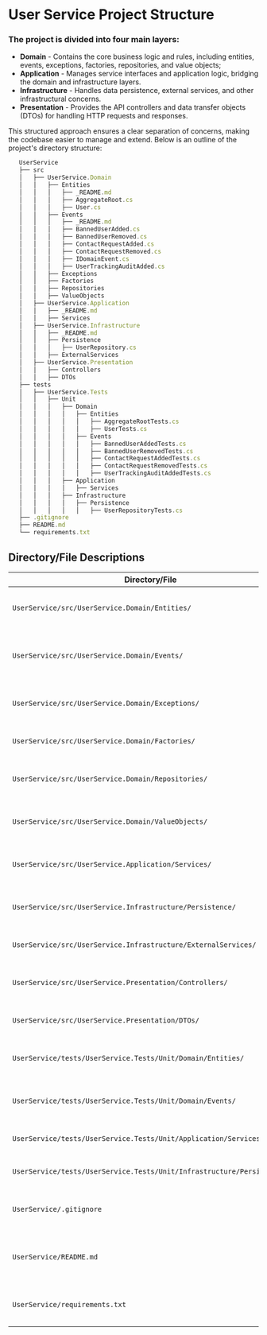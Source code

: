 # User Service Project Structure 

### The project is divided into four main layers:

* **Domain** - Contains the core business logic and rules, including entities, events, exceptions, factories, repositories, and value objects;
* **Application** - Manages service interfaces and application logic, bridging the domain and infrastructure layers.
* **Infrastructure** - Handles data persistence, external services, and other infrastructural concerns.
* **Presentation** - Provides the API controllers and data transfer objects (DTOs) for handling HTTP requests and responses.

This structured approach ensures a clear separation of concerns, making the codebase easier to manage and extend. Below is an outline of the project's directory structure:

   ```js
      UserService
      ├── src
      │   ├── UserService.Domain
      │   │   ├── Entities
      │   │   │   ├── _README.md
      │   │   │   ├── AggregateRoot.cs
      │   │   │   ├── User.cs
      │   │   ├── Events
      │   │   │   ├── _README.md
      │   │   │   ├── BannedUserAdded.cs
      │   │   │   ├── BannedUserRemoved.cs
      │   │   │   ├── ContactRequestAdded.cs
      │   │   │   ├── ContactRequestRemoved.cs
      │   │   │   ├── IDomainEvent.cs
      │   │   │   ├── UserTrackingAuditAdded.cs
      │   │   ├── Exceptions
      │   │   ├── Factories
      │   │   ├── Repositories
      │   │   ├── ValueObjects
      │   ├── UserService.Application
      │   │   ├── _README.md
      │   │   ├── Services
      │   ├── UserService.Infrastructure
      │   │   ├── _README.md
      │   │   ├── Persistence
      │   │   │   ├── UserRepository.cs
      │   │   ├── ExternalServices
      │   ├── UserService.Presentation
      │   │   ├── Controllers
      │   │   ├── DTOs
      ├── tests
      │   ├── UserService.Tests
      │   │   ├── Unit
      │   │   │   ├── Domain
      │   │   │   │   ├── Entities
      │   │   │   │   │   ├── AggregateRootTests.cs
      │   │   │   │   │   ├── UserTests.cs
      │   │   │   │   ├── Events
      │   │   │   │   │   ├── BannedUserAddedTests.cs
      │   │   │   │   │   ├── BannedUserRemovedTests.cs
      │   │   │   │   │   ├── ContactRequestAddedTests.cs
      │   │   │   │   │   ├── ContactRequestRemovedTests.cs
      │   │   │   │   │   ├── UserTrackingAuditAddedTests.cs
      │   │   │   ├── Application
      │   │   │   │   ├── Services
      │   │   │   ├── Infrastructure
      │   │   │   │   ├── Persistence
      │   │   │   │   │   ├── UserRepositoryTests.cs
      ├── .gitignore
      ├── README.md
      └── requirements.txt
   ```
  
## Directory/File Descriptions

| Directory/File                          | Description                                                   |
|-----------------------------------------|---------------------------------------------------------------|
| `UserService/src/UserService.Domain/Entities/`     | Domain entities representing core business concepts.          |
| `UserService/src/UserService.Domain/Events/`       | Domain events capturing significant changes or actions.       |
| `UserService/src/UserService.Domain/Exceptions/`   | Custom exceptions specific to domain logic.                    |
| `UserService/src/UserService.Domain/Factories/`    | Factories for creating domain objects.                         |
| `UserService/src/UserService.Domain/Repositories/` | Interfaces or base classes for data access operations.         |
| `UserService/src/UserService.Domain/ValueObjects/`  | Immutable value objects used within the domain.                |
| `UserService/src/UserService.Application/Services/` | Application services implementing business logic.             |
| `UserService/src/UserService.Infrastructure/Persistence/` | Data access logic, including repository implementations.   |
| `UserService/src/UserService.Infrastructure/ExternalServices/` | Integration with external services or APIs.             |
| `UserService/src/UserService.Presentation/Controllers/` | API controllers handling HTTP requests and responses.       |
| `UserService/src/UserService.Presentation/DTOs/`      | Data Transfer Objects for API input and output.              |
| `UserService/tests/UserService.Tests/Unit/Domain/Entities/` | Unit tests for domain entities and aggregate roots.    |
| `UserService/tests/UserService.Tests/Unit/Domain/Events/` | Unit tests for domain events and event handlers.       |
| `UserService/tests/UserService.Tests/Unit/Application/Services/` | Unit tests for application layer services.         |
| `UserService/tests/UserService.Tests/Unit/Infrastructure/Persistence/` | Unit tests for repository implementations.   |
| `UserService/.gitignore`                  | Specifies files and directories to ignore in version control. |
| `UserService/README.md`                   | Project documentation providing an overview and instructions. |
| `UserService/requirements.txt`            | Lists dependencies required for the project.                   |



